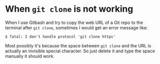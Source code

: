 # When `git clone` is not working

When I use Gitbash and try to copy the web URL of a Git repo to the terminal after `git clone`, sometimes I would get an error message like:

```console
$ fatal: I don't handle protocol 'git clone https'
```

Most possibly it's because the space between `git clone` and the URL is actually an invisible special character. So just delete it and type the space manually it should work.
